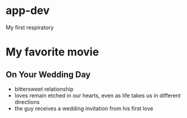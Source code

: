 # app-dev
My first respiratory
# My favorite movie
## On Your Wedding Day
  - bittersweet relationship
  - loves remain etched in our hearts, even as life takes us in different directions
  - the guy receives a wedding invitation from his first love
